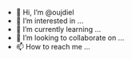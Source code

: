 - 👋 Hi, I’m @oujdiel
- 👀 I’m interested in ...
- 🌱 I’m currently learning ...
- 💞️ I’m looking to collaborate on ...
- 📫 How to reach me ...

<!---
oujdiel/oujdiel is a ✨ special ✨ repository because its `README.md` (this file) appears on your GitHub profile.
You can click the Preview link to take a look at your changes.
--->
